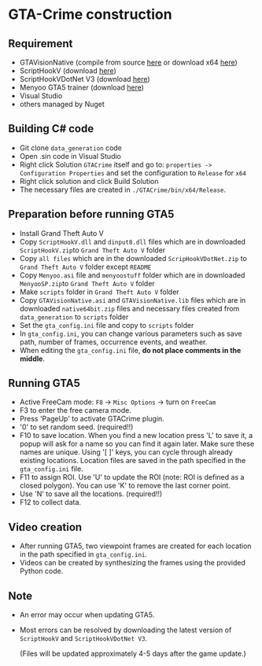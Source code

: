 # GTA-Crime construction
## Requirement
- GTAVisionNative (compile from source [here](https://github.com/umautobots/GTAVisionExport/tree/master/native) or download x64 [here](https://github.com/umautobots/GTAVisionExport/files/1703454/native64bit.zip))
- ScriptHookV (download [here](http://www.dev-c.com/gtav/scripthookv/))
- ScriptHookVDotNet V3 (download [here](https://github.com/crosire/scripthookvdotnet/releases))
- Menyoo GTA5 trainer (download [here](https://www.gta5-mods.com/scripts/menyoo-pc-sp))
- Visual Studio
- others managed by Nuget

## Building C# code
- Git clone ```data_generation``` code
- Open .sin code in Visual Studio
- Right click Solution ```GTACrime``` itself and go to: ```properties -> Configuration Properties``` and set the configuration to ```Release``` for ```x64```
- Right click solution and click Build Solution
- The necessary files are created in ```./GTACrime/bin/x64/Release```.
 
## Preparation before running GTA5
- Install Grand Theft Auto V
- Copy ```ScriptHookV.dll``` and ```dinput8.dll``` files which are in downloaded ```ScriptHookV.zip```to ```Grand Theft Auto V``` folder
- Copy ```all files``` which are in the downloaded ```ScripHookVDotNet.zip``` to ```Grand Theft Auto V``` folder except ```README```
- Copy ```Menyoo.asi``` file and ```menyoostuff``` folder which are in downloaded ```MenyooSP.zip```to ```Grand Theft Auto V``` folder
- Make ```scripts``` folder in ```Grand Theft Auto V``` folder
- Copy ```GTAVisionNative.asi``` and ```GTAVisionNative.lib``` files which are in downloaded ```native64bit.zip``` files and necessary files created from ```data_generation``` to ```scripts``` folder
- Set the ```gta_config.ini``` file and copy to ```scripts``` folder
- In ```gta_config.ini```, you can change various parameters such as save path, number of frames, occurrence events, and weather.
- When editing the ```gta_config.ini``` file, **do not place comments in the middle**.

## Running GTA5
- Active FreeCam mode: ```F8``` -> ```Misc Options``` -> turn on ```FreeCam```
- F3 to enter the free camera mode.
- Press 'PageUp' to activate GTACrime plugin.
- '0' to set random seed. (required!!)
- F10 to save location. When you find a new location press 'L' to save it, a popup will ask for a name so you can find it again later. Make sure these names are unique. Using '[ ]' keys, you can cycle through already existing locations. Location files are saved in the path specified in the ```gta_config.ini``` file.
- F11 to assign ROI. Use 'U' to update the ROI (note: ROI is defined as a closed polygon). You can use 'K' to remove the last corner point.
- Use 'N' to save all the locations. (required!!)
- F12 to collect data.

## Video creation
- After running GTA5, two viewpoint frames are created for each location in the path specified in ```gta_config.ini```.
- Videos can be created by synthesizing the frames using the provided Python code.

## Note
- An error may occur when updating GTA5.
- Most errors can be resolved by downloading the latest version of ```ScriptHookV``` and ```ScriptHookVDotNet V3```.

  (Files will be updated approximately 4-5 days after the game update.)


